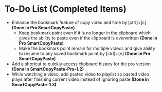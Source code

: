  # To-Do List (Completed Items)
 - Enhance the bookmark feature of copy video and time by [ctrl]+[c] **(Done in **Pro** SmartCopyPaste)**
	 - Keep bookmark point even if it is no longer in the clipboard which gives the ability to paste even if the clipboard is overwritten **(Done in Pro SmartCopyPaste)**
	 - Make the bookmark point remain for multiple videos and give ability to resume to any saved bookmark point by [ctrl]+[v] **(Done in Pro SmartCopyPaste)**
- Add a shortcut to quickly access clipboard history for the pro version **(Done in SmartCopyPaste-Pro-1.2)**
-  While watching a video, add pasted video to playlist so pasted video plays after finishing current video instead of ignoring paste **(Done in SmartCopyPaste-1.3)**

